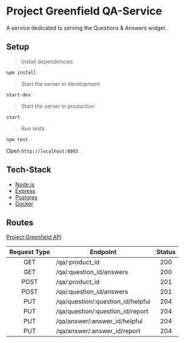 # Project Greenfield QA-Service

A service dedicated to serving the Questions & Answers widget.

## Setup

> Install dependencies
```
npm install
```

> Start the server in development
```
start-dev
```

> Start the server in production
```
start
```

> Run tests
```
npm test
```

Open ```http://localhost:8083```

## Tech-Stack

* [Node.js](https://nodejs.org/en/)
* [Express](http://expressjs.com/)
* [Postgres](https://www.postgresql.org/)
* [Docker](https://www.docker.com/)


 ## Routes
[Project Greenfield API](https://gist.github.com/trentgoing/409c2d76ce8e187e2132e45d9bed4605#file-questions_api-md)


|Request Type|Endpoint                          |Status |
|:----------:|----------------------------------|:-----:|
|    GET     | /qa/:product_id                  |200    |
|    GET     | /qa/:question_id/answers         |200    |
|    POST    | /qa/:product_id                  |201    |
|    POST    | /qa/:question_id/answers         |201    |
|    PUT     | /qa/question/:question_id/helpful|204    |
|    PUT     | /qa/question/:question_id/report |204    |
|    PUT     | /qa/answer/:answer_id/helpful    |204    |
|    PUT     | /qa/answer/:answer_id/report     |204    |
 
